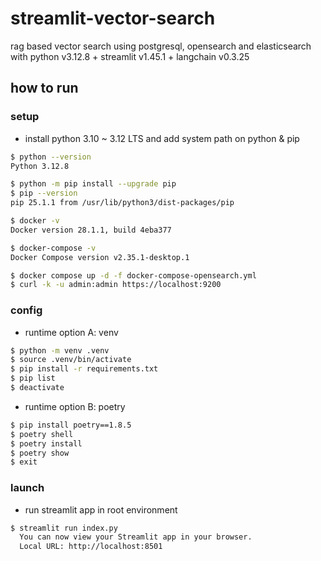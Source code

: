 # streamlit-vector-search
rag based vector search using postgresql, opensearch and elasticsearch with python v3.12.8 + streamlit v1.45.1 + langchain v0.3.25

## how to run

### setup

-   install python 3.10 ~ 3.12 LTS and add system path on python & pip

```sh
$ python --version
Python 3.12.8

$ python -m pip install --upgrade pip
$ pip --version
pip 25.1.1 from /usr/lib/python3/dist-packages/pip

$ docker -v
Docker version 28.1.1, build 4eba377

$ docker-compose -v
Docker Compose version v2.35.1-desktop.1

$ docker compose up -d -f docker-compose-opensearch.yml
$ curl -k -u admin:admin https://localhost:9200
```

### config

-   runtime option A: venv

```sh
$ python -m venv .venv
$ source .venv/bin/activate
$ pip install -r requirements.txt
$ pip list
$ deactivate
```

-   runtime option B: poetry

```sh
$ pip install poetry==1.8.5
$ poetry shell
$ poetry install
$ poetry show
$ exit
```

### launch

-   run streamlit app in root environment

```sh
$ streamlit run index.py
  You can now view your Streamlit app in your browser.
  Local URL: http://localhost:8501
```
